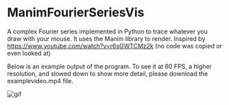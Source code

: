 # ManimFourierSeriesVis
A complex Fourier series implemented in Python to trace whatever you draw with your mouse. It uses the Manim library to render. Inspired by https://www.youtube.com/watch?v=r6sGWTCMz2k (no code was copied or even looked at)

Below is an example output of the program. To see it at 60 FPS, a higher resolution, and slowed down to show more detail, please download the examplevideo.mp4 file.

![gif](examplegif.gif)
